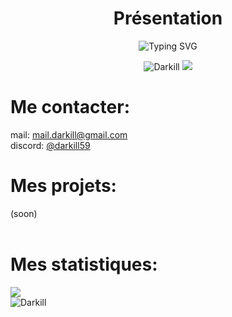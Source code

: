 <!--<img src="./content/banniere.png" alt="banner" style="width: 100%; height: 100px; object-fit: cover;" />-->
<h1 align="center">Présentation</h1>
<p align="center">
<img src="https://readme-typing-svg.demolab.com?font=Fira+Code&pause=1000&center=true&vCenter=true&width=435&separator=%3C&lines=D%C3%A9veloppeur+full-stack%3CPassionn%C3%A9+de+d%C3%A9veloppement%3CForza+scud%C3%A9ria+ferrari+;)" alt="Typing SVG" />
</p>
<div align="center">
  <img src="https://komarev.com/ghpvc/?username=darkill59&label=Nombre%20de%20vues" alt="Darkill" />
  <img src="https://img.shields.io/github/followers/darkill59">
</div>

<h1>Me contacter:</h1>
mail: <a href="mailto:mail.darkill@gmail.com" target="_blank">mail.darkill@gmail.com</a>  <br>
discord: <a href="https://discordapp.com/users/817814016096206879>@Darkill</a>  <br>
twitter: <a href="https://twitter.com/darkill59" target="_blank">@darkill59</a>
  <br>
<h1>Mes projets:</h1>
(soon)  <br>
  <br>
<h1>Mes statistiques:</h1>
<div>
  <picture>
    <source
      srcset="https://github-readme-stats.vercel.app/api?username=darkill59&show_icons=true&theme=algolia"
      media="(prefers-color-scheme: dark)"
    />
    <source
      srcset="https://github-readme-stats.vercel.app/api?username=darkill59&show_icons=true&theme=algolia&hide=prs"
      media="(prefers-color-scheme: light), (prefers-color-scheme: no-preference)"
    />
    <img src="https://github-readme-stats.vercel.app/api?username=darkill59&show_icons=true&theme=dark" />
  </picture>
  <div>
    <img src="https://github-readme-stats.vercel.app/api/wakatime?username=darkill&layout=compact" alt="Darkill" />
  </div>
</div>
